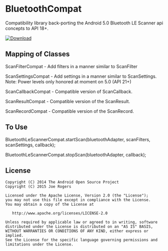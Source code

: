 BluetoothCompat
===============

Compatibility library back-porting the Android 5.0 Bluetooth LE Scanner api concepts to API 18+.

[ ![Download](https://api.bintray.com/packages/joerogers/maven/BluetoothCompat/images/download.svg) ](https://bintray.com/joerogers/maven/BluetoothCompat/_latestVersion)
  
Mapping of Classes
------------------

ScanFilterCompat - Add filters in a manner similar to ScanFilter

ScanSettingsCompat - Add settings in a manner similar to ScanSettings. Note: Power levels only honored at moment on 5.0 (API 21+)

ScanCallbackCompat - Compatible version of ScanCallback.

ScanResultCompat - Compatible version of the ScanResult.

ScanRecordCompat - Compatible version of the ScanRecord.


To Use
------

BluetoothLeScannerCompat.startScan(bluetoothAdapter, scanFilters, scanSettings, callback);

BluetoothLeScannerCompat.stopScan(bluetoothAdapter, callback);

License
-------

    Copyright (C) 2014 The Android Open Source Project
    Copyright (C) 2015 Joe Rogers

    Licensed under the Apache License, Version 2.0 (the "License");
    you may not use this file except in compliance with the License.
    You may obtain a copy of the License at

       http://www.apache.org/licenses/LICENSE-2.0

    Unless required by applicable law or agreed to in writing, software
    distributed under the License is distributed on an "AS IS" BASIS,
    WITHOUT WARRANTIES OR CONDITIONS OF ANY KIND, either express or implied.
    See the License for the specific language governing permissions and
    limitations under the License.

